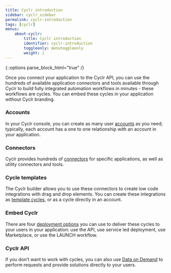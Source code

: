 ```yaml
---
title: Cyclr introduction
sidebar: cyclr_sidebar
permalink: cyclr-introduction
tags: [cyclr]
menus:
    about-cyclr:
        title: Cyclr introduction
        identifier: cyclr-introduction
        toggleonly: menutoggleonly
        weight: 1
---
```

{::options parse_block_html="true" /}
<section class="card">

Once you connect your application to the Cyclr API, you can use the hundreds of available application connectors and tools available through Cyclr to build fully integrated automation workflows in minutes - these workflows are cycles. You can embed these cycles in your application without Cyclr branding.

### Accounts
In your Cyclr console, you can create as many user [accounts](user-accounts) as you need; typically, each account has a one to one relationship with an account in your application. 

### Connectors
Cyclr provides hundreds of [connectors](connector-introduction) for specific applications, as well as utility connectors and tools.

### Cycle templates
The Cyclr builder allows you to use these connectors to create low code integrations with drag and drop elements. You can create these integrations as [template cycles](cycle-templates), or as a cycle directly in an account. 

### Embed Cyclr
There are four [deployment options](embed-cycles) you can use to deliver these cycles to your users in your application: use the API, use service led deployment, use Marketplace, or use the LAUNCH workflow.

### Cyclr API
If you don’t want to work with cycles, you can also use [Data on Demand](data-on-demand) to perform requests and provide solutions directly to your users.

</section>